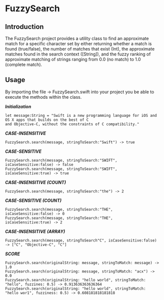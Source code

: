 # FuzzySearch

Introduction
------------------------------

The FuzzySearch project provides a utility class to find an approximate match for a specific character set by either returning whether a match is found (true/false), the number of matches that exist (Int), the approximate matches found in the search context ([String]), and the fuzzy ranking of approximate matching of strings ranging from 0.0 (no match) to 1.0 (complete match). 

Usage
------------------------------
By importing the file -> FuzzySearch.swift into your project you be able to execute the methods within the class.

***Initialization***

    let message:String = "Swift is a new programming language for iOS and OS X apps that builds on the best of C                                 and Objective-C, without the constraints of C compatibility."

***CASE-INSENSITIVE***

    FuzzySearch.search(message, stringToSearch:"Swift") -> true

***CASE-SENSITIVE***

    FuzzySearch.search(message, stringToSearch:"SWIFT", isCaseSensitive:false) -> false
    FuzzySearch.search(message, stringToSearch:"SWIFT", isCaseSensitive:true) -> true
    
***CASE-INSENSITIVE (COUNT)***

    FuzzySearch.search(message, stringToSearch:"the") -> 2
    
***CASE-SENSITIVE (COUNT)***

    FuzzySearch.search(message, stringToSearch:"THE", isCaseSensitive:false) -> 0
    FuzzySearch.search(message, stringToSearch:"THE", isCaseSensitive:true) -> 2

***CASE-INSENSITIVE (ARRAY)***

    FuzzySearch.search(message, stringToSearch"C", isCaseSensitive:false) -> ["C", "Objective-C", "C"]
    
***SCORE***

    FuzzySearch.search(originalString: message, stringToMatch: message) -> 1.0
    FuzzySearch.search(originalString: message, stringToMatch: "acx") -> 0.0
    FuzzySearch.search(originalString: "hello world", stringToMatch: "hello", fuzzines: 0.5) -> 0.913636363636364
    FuzzySearch.search(originalString: "hello world", stringToMatch: "hello wor1", fuzziness: 0.5) -> 0.608181818181818
